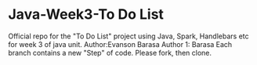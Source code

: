 # Java-Week3-To Do List
Official repo for the "To Do List" project using Java, Spark, Handlebars etc for week 3 of java unit.
Author:Evanson Barasa
Author 1: Barasa
Each branch contains a new "Step" of code. Please fork, then clone.
